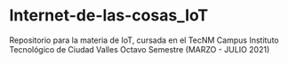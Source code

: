 # Internet-de-las-cosas_IoT
Repositorio para la materia de IoT, cursada en el TecNM Campus Instituto Tecnológico de Ciudad Valles Octavo Semestre (MARZO - JULIO 2021)
